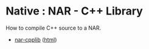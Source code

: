 # Native : NAR - C++ Library

How to compile C++ source to a NAR.

* [nar-cpplib](src/site/markdown/index.md) ([html](https://tibcosoftware.github.io/tibco-streaming-samples/10.5.0-SNAPSHOT/nativelibrary/nar/nar-cpplib/))
